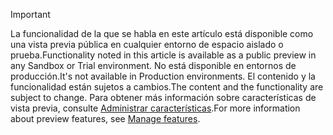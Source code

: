 > [!IMPORTANT]
> <span data-ttu-id="98e38-101">La funcionalidad de la que se habla en este artículo está disponible como una vista previa pública en cualquier entorno de espacio aislado o prueba.</span><span class="sxs-lookup"><span data-stu-id="98e38-101">Functionality noted in this article is available as a public preview in any Sandbox or Trial environment.</span></span> <span data-ttu-id="98e38-102">No está disponible en entornos de producción.</span><span class="sxs-lookup"><span data-stu-id="98e38-102">It's not available in Production environments.</span></span> <span data-ttu-id="98e38-103">El contenido y la funcionalidad están sujetos a cambios.</span><span class="sxs-lookup"><span data-stu-id="98e38-103">The content and the functionality are subject to change.</span></span> <span data-ttu-id="98e38-104">Para obtener más información sobre características de vista previa, consulte [Administrar características](../hr-admin-manage-features.md).</span><span class="sxs-lookup"><span data-stu-id="98e38-104">For more information about preview features, see [Manage features](../hr-admin-manage-features.md).</span></span>